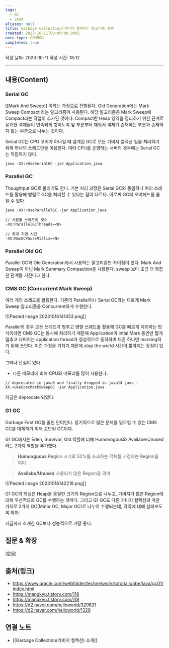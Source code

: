 ```yaml
---
tags:
  - GC
  - JAVA
aliases: null
title: Garbage Collection(가비지 컬렉션) 알고리즘 종류
created: 2023-10-11T00:00:00.000Z
note-type: COMMON
completed: true
---
```


작성 날짜: 2023-10-11
작성 시간: 18:12


----
## 내용(Content)

### Serial GC
[[Mark And Sweep]] 이라는 과정으로 진행된다. Old Generation에는 Mark Sweep Compact 라는 알고리즘이 사용된다.  해당 알고리즘은 Mark Sweep에 Compact라는 작업이 추가된 것이다. Compact란 Heap 영역을 정리하기 위한 단계로 유효한 객체들이 연속되게 쌓이도록 앞 부분부터 채워서 객체가 존재하는 부분과 존재하지 않는 부분으로 나누는 것이다. 

Serial GC는 CPU 코어가 하나일 때 설계된 GC로 모든 가비지 컬렉션 일을 처리하기 위해 하나의 쓰레드만을 이용한다. 여러 CPU를 운영하는 서버의 경우에는 Serial GC는 적합하지 않다.

```
java -XX:+UseSerialGC -jar Application.java
```

### Parallel GC
Thoughtput GC로 불리기도 한다. 기본 처리 과정은 Serial GC와 동일하나 여러 쓰레드를 활용해 병렬로 GC를 처리할 수 있다는 점이 다르다. 이로써 GC의 오버헤드를 줄일 수 있다.

```
java -XX:+UseParallelGC -jar Application.java

// 사용할 쓰레드의 갯수
-XX:ParallelGCThreads=<N>

// 최대 지연 시간 
-XX:MaxGCPauseMillis=<N>
```

### Parallel Old GC

Parallel GC와 Old Generation에서 사용하는 알고리즘만 차이점이 있다. Mark And Sweep이 아닌 Mark Summary Compaction을 사용한다. sweep 보다 조금 더 복잡한 단계를 거친다고 한다.


### CMS GC (Concurrent Mark Sweep)

여러 개의 쓰레드를 활용한다. 기존의 Parallel이나 Serial GC와는 다르게 Mark Sweep 알고리즘을 Concurrent하게 수행한다.

![[Pasted image 20231016141453.png]]

Parallel의 경우 모든 쓰레드가 멈추고 병렬 쓰레드를 활용해 GC를 빠르게 처리하는 방식이라면 CMS GC는 동시에 처리하기 때문에 Application이 intial Mark 동안만 짧게 멈추고 나머지는 application thread가 정상적으로 동작하며 다흔 하나면 marking하기 위해 쓰인다. 이런 과정을 거치기 때문에 stop the world 시간이 짧아지는 장점이 있다.

그러나 단점이 있다.
- 다른 메모리에 비해 CPU와 메모리를 많이 사용한다.

```
// deprecated in java9 and finally dropped in java14 java -XX:+UseConcMarkSweepGC -jar Application.java
```

지금은 deprecate 되었다.

### G1 GC

Garbage First GC를 줄인 단어인다. 장기적으로 많은 문제를 일으킬 수 있는 CMS GC를 대체하기 위해 고안된 GC이다. 

G1 GC에서는 Eden, Survivor, Old 역할에 더해 Humonogous와 Availabe/Unused라는 2가지 역할을 추가했다. 

> **Humonguous**
> Region 크기의 50%를 초과하는 객체를 저장하는 Region을 의미

>  **Availabe/Unused**
>   사용되지 않은 Region을 의미

![[Pasted image 20231016142218.png]]

G1 GC의 핵심은 Heap을 동일한 크기의 Region으로 나누고, 가비지가 많은 Region에 대해 우선적으로 GC를 수행하는 것이다. 그리고 G1 GC도 다른 가비지 컬렉션과 마찬가지로 2가지 GC(Minor GC, Major GC)로 나누어 수행되는데, 각각에 대해 살펴보도록 하자.

지금까지 소개한 GC보다 성능적으로 가장 좋다.

## 질문 & 확장

(없음)

## 출처(링크)
- https://www.oracle.com/webfolder/technetwork/tutorials/obe/java/gc01/index.html
- https://mangkyu.tistory.com/118
- https://mangkyu.tistory.com/119
- https://d2.naver.com/helloworld/329631
- https://d2.naver.com/helloworld/1329

## 연결 노트
- [[Garbage Collection(가비지 컬렉션) 소개]]









